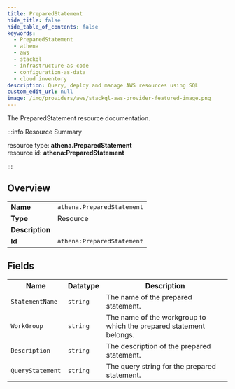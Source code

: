 ```yaml
---
title: PreparedStatement
hide_title: false
hide_table_of_contents: false
keywords:
  - PreparedStatement
  - athena
  - aws
  - stackql
  - infrastructure-as-code
  - configuration-as-data
  - cloud inventory
description: Query, deploy and manage AWS resources using SQL
custom_edit_url: null
image: /img/providers/aws/stackql-aws-provider-featured-image.png
---
```

The PreparedStatement resource documentation.

:::info Resource Summary

<div class="row">
<div class="providerDocColumn">
<span>resource type:&nbsp;<b>athena.PreparedStatement</b></span><br />
<span>resource id:&nbsp;<b>athena:PreparedStatement</b></span><br />
</div>
</div>

:::

## Overview
<table><tbody>
<tr><td><b>Name</b></td><td><code>athena.PreparedStatement</code></td></tr>
<tr><td><b>Type</b></td><td>Resource</td></tr>
<tr><td><b>Description</b></td><td></td></tr>
<tr><td><b>Id</b></td><td><code>athena:PreparedStatement</code></td></tr>
</tbody></table>

## Fields
<table><tbody>
<tr><th>Name</th><th>Datatype</th><th>Description</th></tr>
<tr><td><code>StatementName</code></td><td><code>string</code></td><td>The name of the prepared statement.</td></tr><tr><td><code>WorkGroup</code></td><td><code>string</code></td><td>The name of the workgroup to which the prepared statement belongs.</td></tr><tr><td><code>Description</code></td><td><code>string</code></td><td>The description of the prepared statement.</td></tr><tr><td><code>QueryStatement</code></td><td><code>string</code></td><td>The query string for the prepared statement.</td></tr>
</tbody></table>